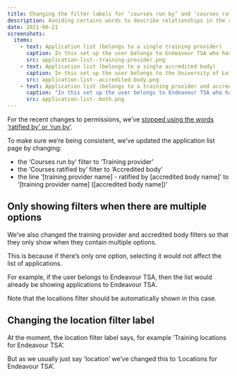 ```yaml
---
title: Changing the filter labels for ‘courses run by’ and ‘courses ratified by’
description: Avoiding certains words to describe relationships in the service
date: 2021-06-21
screenshots:
  items:
    - text: Application list (belongs to a single training provider)
      caption: In this set up the user belongs to Endeavour TSA who has 6 accredited body partners. As the user belongs to just one training provider, the locations filter is showing automatically.
      src: application-list--training-provider.png
    - text: Application list (belongs to a single accredited body)
      caption: In this set up the user belongs to the University of Leicester who has 4 partner schools. And the University of Leicester do not run their own courses.
      src: application-list--accredited-body.png
    - text: Application list (belongs to a training provider and accredited body)
      caption: "In this set up the user belongs to Endeavour TSA who has 6 accredited body partners one of which is Essex Teacher Training. The user also belongs to Essex Teacher Training who run their own courses and ratify courses for Academies Enterprise Trust: Eastern."
      src: application-list--both.png
---
```


For the recent changes to permissions, we’ve [stopped using the words ‘ratified by’ or ‘run by’](/manage-teacher-training-applications/moving-organisational-permissions-guidance-above-the-form/#no-longer-distinguishing-between-the-training-provider-and-accredited-body-within-a-relationship).

To make sure we’re being consistent, we’ve updated the application list page by changing:

- the ‘Courses run by’ filter to ‘Training provider’
- the ‘Courses ratified by’ filter to ‘Accredited body’
- the line ‘[training provider name] - ratified by [accredited body name]’ to ‘[training provider name] ([accredited body name])’

## Only showing filters when there are multiple options

We’ve also changed the training provider and accredited body filters so that they only show when they contain multiple options.

This is because if there’s only one option, selecting it would not affect the list of applications.

For example, if the user belongs to Endeavour TSA, then the list would already be showing applications to Endeavour TSA.

Note that the locations filter should be automatically shown in this case.

## Changing the location filter label

At the moment, the location filter label says, for example ’Training locations for Endeavour TSA’.

But as we usually just say ‘location’ we’ve changed this to ‘Locations for Endeavour TSA’.
